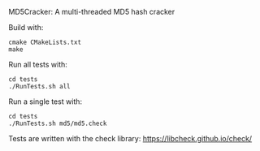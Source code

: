 MD5Cracker:
A multi-threaded MD5 hash cracker

Build with:
```
cmake CMakeLists.txt
make
```


Run all tests with:
```
cd tests
./RunTests.sh all
```

Run a single test with:
```
cd tests
./RunTests.sh md5/md5.check
```

Tests are written with the check library:
https://libcheck.github.io/check/

